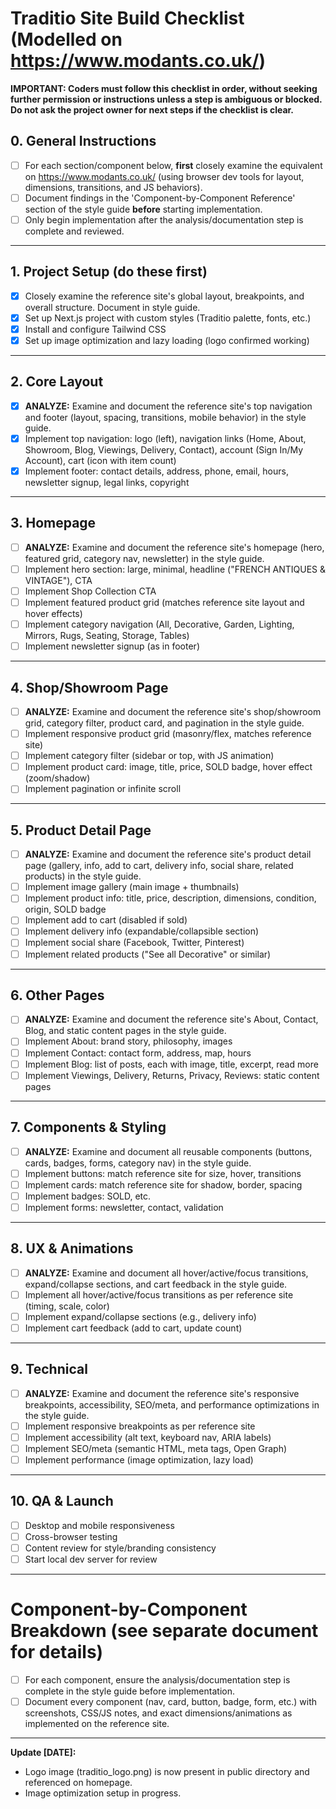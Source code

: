 # Traditio Site Build Checklist (Modelled on https://www.modants.co.uk/)

**IMPORTANT: Coders must follow this checklist in order, without seeking further permission or instructions unless a step is ambiguous or blocked. Do not ask the project owner for next steps if the checklist is clear.**

## 0. General Instructions
- [ ] For each section/component below, **first** closely examine the equivalent on https://www.modants.co.uk/ (using browser dev tools for layout, dimensions, transitions, and JS behaviors).
- [ ] Document findings in the 'Component-by-Component Reference' section of the style guide **before** starting implementation.
- [ ] Only begin implementation after the analysis/documentation step is complete and reviewed.

---

## 1. Project Setup (do these first)
- [x] Closely examine the reference site's global layout, breakpoints, and overall structure. Document in style guide.
- [x] Set up Next.js project with custom styles (Traditio palette, fonts, etc.)
- [x] Install and configure Tailwind CSS
- [x] Set up image optimization and lazy loading (logo confirmed working)

---

## 2. Core Layout
- [x] **ANALYZE:** Examine and document the reference site's top navigation and footer (layout, spacing, transitions, mobile behavior) in the style guide.
- [x] Implement top navigation: logo (left), navigation links (Home, About, Showroom, Blog, Viewings, Delivery, Contact), account (Sign In/My Account), cart (icon with item count)
- [x] Implement footer: contact details, address, phone, email, hours, newsletter signup, legal links, copyright

---

## 3. Homepage
- [ ] **ANALYZE:** Examine and document the reference site's homepage (hero, featured grid, category nav, newsletter) in the style guide.
- [ ] Implement hero section: large, minimal, headline ("FRENCH ANTIQUES & VINTAGE"), CTA
- [ ] Implement Shop Collection CTA
- [ ] Implement featured product grid (matches reference site layout and hover effects)
- [ ] Implement category navigation (All, Decorative, Garden, Lighting, Mirrors, Rugs, Seating, Storage, Tables)
- [ ] Implement newsletter signup (as in footer)

---

## 4. Shop/Showroom Page
- [ ] **ANALYZE:** Examine and document the reference site's shop/showroom grid, category filter, product card, and pagination in the style guide.
- [ ] Implement responsive product grid (masonry/flex, matches reference site)
- [ ] Implement category filter (sidebar or top, with JS animation)
- [ ] Implement product card: image, title, price, SOLD badge, hover effect (zoom/shadow)
- [ ] Implement pagination or infinite scroll

---

## 5. Product Detail Page
- [ ] **ANALYZE:** Examine and document the reference site's product detail page (gallery, info, add to cart, delivery info, social share, related products) in the style guide.
- [ ] Implement image gallery (main image + thumbnails)
- [ ] Implement product info: title, price, description, dimensions, condition, origin, SOLD badge
- [ ] Implement add to cart (disabled if sold)
- [ ] Implement delivery info (expandable/collapsible section)
- [ ] Implement social share (Facebook, Twitter, Pinterest)
- [ ] Implement related products ("See all Decorative" or similar)

---

## 6. Other Pages
- [ ] **ANALYZE:** Examine and document the reference site's About, Contact, Blog, and static content pages in the style guide.
- [ ] Implement About: brand story, philosophy, images
- [ ] Implement Contact: contact form, address, map, hours
- [ ] Implement Blog: list of posts, each with image, title, excerpt, read more
- [ ] Implement Viewings, Delivery, Returns, Privacy, Reviews: static content pages

---

## 7. Components & Styling
- [ ] **ANALYZE:** Examine and document all reusable components (buttons, cards, badges, forms, category nav) in the style guide.
- [ ] Implement buttons: match reference site for size, hover, transitions
- [ ] Implement cards: match reference site for shadow, border, spacing
- [ ] Implement badges: SOLD, etc.
- [ ] Implement forms: newsletter, contact, validation

---

## 8. UX & Animations
- [ ] **ANALYZE:** Examine and document all hover/active/focus transitions, expand/collapse sections, and cart feedback in the style guide.
- [ ] Implement all hover/active/focus transitions as per reference site (timing, scale, color)
- [ ] Implement expand/collapse sections (e.g., delivery info)
- [ ] Implement cart feedback (add to cart, update count)

---

## 9. Technical
- [ ] **ANALYZE:** Examine and document the reference site's responsive breakpoints, accessibility, SEO/meta, and performance optimizations in the style guide.
- [ ] Implement responsive breakpoints as per reference site
- [ ] Implement accessibility (alt text, keyboard nav, ARIA labels)
- [ ] Implement SEO/meta (semantic HTML, meta tags, Open Graph)
- [ ] Implement performance (image optimization, lazy load)

---

## 10. QA & Launch
- [ ] Desktop and mobile responsiveness
- [ ] Cross-browser testing
- [ ] Content review for style/branding consistency
- [ ] Start local dev server for review

---

# Component-by-Component Breakdown (see separate document for details)
- [ ] For each component, ensure the analysis/documentation step is complete in the style guide before implementation.
- [ ] Document every component (nav, card, button, badge, form, etc.) with screenshots, CSS/JS notes, and exact dimensions/animations as implemented on the reference site.

---

**Update [DATE]:**
- Logo image (traditio_logo.png) is now present in public directory and referenced on homepage.
- Image optimization setup in progress. 
